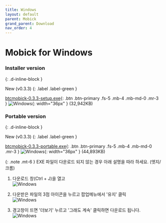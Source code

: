 ```yaml
---
title: Windows
layout: default
parent: Mobick
grand_parent: Download
nav_order: 4
---
```


# Mobick for Windows

### Installer version
{: .d-inline-block }

New (v0.3.3)
{: .label .label-green }

[btcmobick-0.3.3-setup.exe](/html/dist/mobick/0.3.3/btcmobick-0.3.3-setup.exe){: .btn .btn-primary .fs-5 .mb-4 .mb-md-0 .mr-3 }
![Windows](/html/assets/images/windows.svg){: width="36px" }
(32,942KB)


### Portable version
{: .d-inline-block }

New (v0.3.3)
{: .label .label-green }

[btcmobick-0.3.3-portable.exe](/html/dist/mobick/0.3.3/btcmobick-0.3.3-portable.exe){: .btn .btn-primary .fs-5 .mb-4 .mb-md-0 .mr-3 }
![Windows](/html/assets/images/windows.svg){: width="36px" }
(44,893KB)

{: .note .mt-6 }
EXE 파일이 다운로드 되지 않는 경우 아래 설명을 따라 하세요. (엣지/크롬)
<!--
1) 다운로드 창(Ctrl + J)을 열고<br/>
2) 다운받은 파일의 3점 아이콘을 클릭하고 팝업메뉴에서 '유지' 클릭<br/>
3) 경고창이 뜨면 '더보기' 클릭하고 '그래도 계속' 클릭하면 다운로드 됩니다.
-->

1) 다운로드 창(Ctrl + J)을 열고<br/>
![Windows](/html/assets/images/howto.windows.a1.png) 

2) 다운받은 파일의 3점 아이콘을 누르고 팝업메뉴에서 '유지' 클릭<br/>
![Windows](/html/assets/images/howto.windows.a2.png) 

3) 경고창이 뜨면 '더보기' 누르고 '그래도 계속' 클릭하면 다운로드 됩니다.<br/>
![Windows](/html/assets/images/howto.windows.a3.png)
